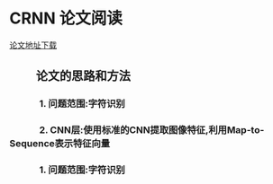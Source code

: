 # CRNN 论文阅读
[论文地址下载](https://arxiv.org/pdf/1507.05717v1.pdf)
## &emsp;&emsp; 论文的思路和方法
### &emsp;&emsp;&emsp;  1. 问题范围:字符识别
### &emsp;&emsp;&emsp;  2. CNN层:使用标准的CNN提取图像特征,利用Map-to-Sequence表示特征向量
### &emsp;&emsp;&emsp;  1. 问题范围:字符识别
